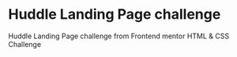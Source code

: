 # Huddle Landing Page challenge
 Huddle Landing Page challenge from Frontend mentor HTML & CSS Challenge
